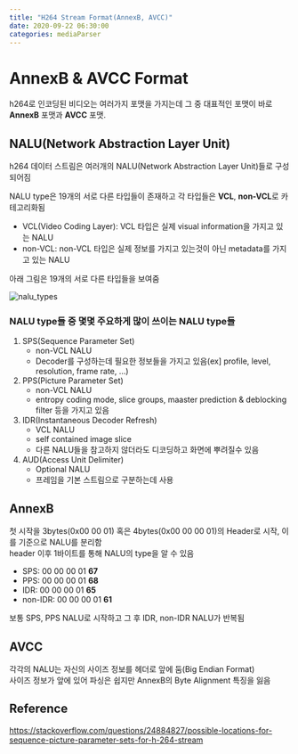 ```yaml
---
title: "H264 Stream Format(AnnexB, AVCC)"
date: 2020-09-22 06:30:00
categories: mediaParser
---
```

# AnnexB & AVCC Format
h264로 인코딩된 비디오는 여러가지 포맷을 가지는데 그 중 대표적인 포맷이 바로 **AnnexB** 포맷과 **AVCC** 포맷. <br>

## NALU(Network Abstraction Layer Unit)
h264 데이터 스트림은 여러개의 NALU(Network Abstraction Layer Unit)들로 구성되어짐
<br>

NALU type은 19개의 서로 다른 타입들이 존재하고 각 타입들은 **VCL**, **non-VCL**로 카테고리화됨
- VCL(Video Coding Layer): VCL 타입은 실제 visual information을 가지고 있는 NALU 
- non-VCL: non-VCL 타입은 실제 정보를 가지고 있는것이 아닌 metadata를 가지고 있는 NALU

아래 그림은 19개의 서로 다른 타입들을 보여줌

![nalu_types](https://hankyojeong.github.io/assets/images/h264StreamFormats/naluTypes.png)

### NALU type들 중 몇몇 주요하게 많이 쓰이는 NALU type들
1. SPS(Sequence Parameter Set)
   - non-VCL NALU
   - Decoder를 구성하는데 필요한 정보들을 가지고 있음(ex] profile, level, resolution, frame rate, ...)
2. PPS(Picture Parameter Set)
   - non-VCL NALU
   - entropy coding mode, slice groups, maaster prediction & deblocking filter 등을 가지고 있음
3. IDR(Instantaneous Decoder Refresh)
   - VCL NALU
   - self contained image slice
   - 다른 NALU들을 참고하지 않더라도 디코딩하고 화면에 뿌려질수 있음
4. AUD(Access Unit Delimiter)
   - Optional NALU
   - 프레임을 기본 스트림으로 구분하는데 사용


## AnnexB
첫 시작을 3bytes(0x00 00 01) 혹은 4bytes(0x00 00 00 01)의 Header로 시작, 이를 기준으로 NALU를 분리함 <br>
header 이후 1바이트를 통해 NALU의 type을 알 수 있음
- SPS: 00 00 00 01 **67**
- PPS: 00 00 00 01 **68**
- IDR: 00 00 00 01 **65**
- non-IDR: 00 00 00 01 **61**

보통 SPS, PPS NALU로 시작하고 그 후 IDR, non-IDR NALU가 반복됨
## AVCC
각각의 NALU는 자신의 사이즈 정보를 헤더로 앞에 둠(Big Endian Format) <br>
사이즈 정보가 앞에 있어 파싱은 쉽지만 AnnexB의 Byte Alignment 특징을 잃음 


## Reference
https://stackoverflow.com/questions/24884827/possible-locations-for-sequence-picture-parameter-sets-for-h-264-stream